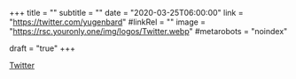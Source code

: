 +++
title = ""
subtitle = ""
date = "2020-03-25T06:00:00"
link = "https://twitter.com/yugenbard"
#linkRel = ""
image = "https://rsc.youronly.one/img/logos/Twitter.webp"
#metarobots = "noindex"

draft = "true"
+++

<a href="https://twitter.com/yugenbard" rel="me noopener external nofollow" referrerpolicy="strict-origin-when-cross-origin">Twitter</a>
